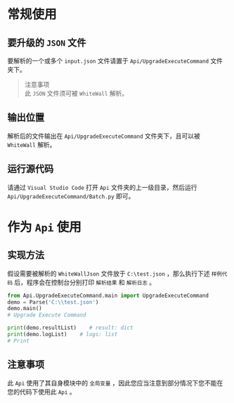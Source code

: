 # 常规使用

## 要升级的 `JSON` 文件
要解析的一个或多个 `input.json` 文件请置于 `Api/UpgradeExecuteCommand` 文件夹下。<br>
> 注意事项<br>
> 此 `JSON` 文件须可被 `WhiteWall` 解析。

## 输出位置
解析后的文件输出在 `Api/UpgradeExecuteCommand` 文件夹下，且可以被 `WhiteWall` 解析。

## 运行源代码
请通过 `Visual Studio Code` 打开 `Api` 文件夹的上一级目录，然后运行 `Api/UpgradeExecuteCommand/Batch.py` 即可。





# 作为 `Api` 使用

## 实现方法
假设需要被解析的 `WhiteWallJson` 文件放于 `C:\test.json` ，那么执行下述 `样例代码` 后，程序会在控制台分别打印 `解析结果` 和 `解析日志` 。
```python
from Api.UpgradeExecuteCommand.main import UpgradeExecuteCommand
demo = Parse('C:\\test.json')
demo.main()
# Upgrade Execute Command

print(demo.resultList)    # result: dict
print(demo.logList)    # logs: list
# Print
```

## 注意事项
此 `Api` 使用了其自身模块中的 `全局变量` ，因此您应当注意到部分情况下您不能在您的代码下使用此 `Api` 。